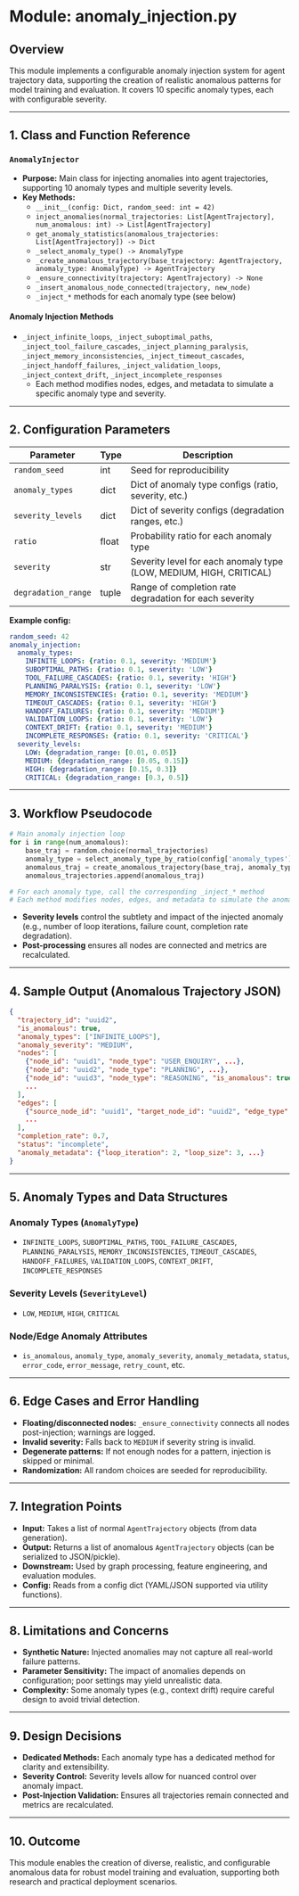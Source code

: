 # Module: anomaly_injection.py

## Overview
This module implements a configurable anomaly injection system for agent trajectory data, supporting the creation of realistic anomalous patterns for model training and evaluation. It covers 10 specific anomaly types, each with configurable severity.

---

## 1. Class and Function Reference

### `AnomalyInjector`
- **Purpose:** Main class for injecting anomalies into agent trajectories, supporting 10 anomaly types and multiple severity levels.
- **Key Methods:**
  - `__init__(config: Dict, random_seed: int = 42)`
  - `inject_anomalies(normal_trajectories: List[AgentTrajectory], num_anomalous: int) -> List[AgentTrajectory]`
  - `get_anomaly_statistics(anomalous_trajectories: List[AgentTrajectory]) -> Dict`
  - `_select_anomaly_type() -> AnomalyType`
  - `_create_anomalous_trajectory(base_trajectory: AgentTrajectory, anomaly_type: AnomalyType) -> AgentTrajectory`
  - `_ensure_connectivity(trajectory: AgentTrajectory) -> None`
  - `_insert_anomalous_node_connected(trajectory, new_node)`
  - `_inject_*` methods for each anomaly type (see below)

#### Anomaly Injection Methods
- `_inject_infinite_loops`, `_inject_suboptimal_paths`, `_inject_tool_failure_cascades`, `_inject_planning_paralysis`, `_inject_memory_inconsistencies`, `_inject_timeout_cascades`, `_inject_handoff_failures`, `_inject_validation_loops`, `_inject_context_drift`, `_inject_incomplete_responses`
  - Each method modifies nodes, edges, and metadata to simulate a specific anomaly type and severity.

---

## 2. Configuration Parameters

| Parameter                | Type    | Description                                                      |
|--------------------------|---------|------------------------------------------------------------------|
| `random_seed`            | int     | Seed for reproducibility                                         |
| `anomaly_types`          | dict    | Dict of anomaly type configs (ratio, severity, etc.)             |
| `severity_levels`        | dict    | Dict of severity configs (degradation ranges, etc.)              |
| `ratio`                  | float   | Probability ratio for each anomaly type                          |
| `severity`               | str     | Severity level for each anomaly type (LOW, MEDIUM, HIGH, CRITICAL) |
| `degradation_range`      | tuple   | Range of completion rate degradation for each severity           |

**Example config:**
```yaml
random_seed: 42
anomaly_injection:
  anomaly_types:
    INFINITE_LOOPS: {ratio: 0.1, severity: 'MEDIUM'}
    SUBOPTIMAL_PATHS: {ratio: 0.1, severity: 'LOW'}
    TOOL_FAILURE_CASCADES: {ratio: 0.1, severity: 'HIGH'}
    PLANNING_PARALYSIS: {ratio: 0.1, severity: 'LOW'}
    MEMORY_INCONSISTENCIES: {ratio: 0.1, severity: 'MEDIUM'}
    TIMEOUT_CASCADES: {ratio: 0.1, severity: 'HIGH'}
    HANDOFF_FAILURES: {ratio: 0.1, severity: 'MEDIUM'}
    VALIDATION_LOOPS: {ratio: 0.1, severity: 'LOW'}
    CONTEXT_DRIFT: {ratio: 0.1, severity: 'MEDIUM'}
    INCOMPLETE_RESPONSES: {ratio: 0.1, severity: 'CRITICAL'}
  severity_levels:
    LOW: {degradation_range: [0.01, 0.05]}
    MEDIUM: {degradation_range: [0.05, 0.15]}
    HIGH: {degradation_range: [0.15, 0.3]}
    CRITICAL: {degradation_range: [0.3, 0.5]}
```

---

## 3. Workflow Pseudocode

```python
# Main anomaly injection loop
for i in range(num_anomalous):
    base_traj = random.choice(normal_trajectories)
    anomaly_type = select_anomaly_type_by_ratio(config['anomaly_types'])
    anomalous_traj = create_anomalous_trajectory(base_traj, anomaly_type)
    anomalous_trajectories.append(anomalous_traj)

# For each anomaly type, call the corresponding _inject_* method
# Each method modifies nodes, edges, and metadata to simulate the anomaly
```

- **Severity levels** control the subtlety and impact of the injected anomaly (e.g., number of loop iterations, failure count, completion rate degradation).
- **Post-processing** ensures all nodes are connected and metrics are recalculated.

---

## 4. Sample Output (Anomalous Trajectory JSON)

```json
{
  "trajectory_id": "uuid2",
  "is_anomalous": true,
  "anomaly_types": ["INFINITE_LOOPS"],
  "anomaly_severity": "MEDIUM",
  "nodes": [
    {"node_id": "uuid1", "node_type": "USER_ENQUIRY", ...},
    {"node_id": "uuid2", "node_type": "PLANNING", ...},
    {"node_id": "uuid3", "node_type": "REASONING", "is_anomalous": true, "anomaly_type": "INFINITE_LOOPS", ...},
    ...
  ],
  "edges": [
    {"source_node_id": "uuid1", "target_node_id": "uuid2", "edge_type": "execution_flow", ...},
    ...
  ],
  "completion_rate": 0.7,
  "status": "incomplete",
  "anomaly_metadata": {"loop_iteration": 2, "loop_size": 3, ...}
}
```

---

## 5. Anomaly Types and Data Structures

### Anomaly Types (`AnomalyType`)
- `INFINITE_LOOPS`, `SUBOPTIMAL_PATHS`, `TOOL_FAILURE_CASCADES`, `PLANNING_PARALYSIS`, `MEMORY_INCONSISTENCIES`, `TIMEOUT_CASCADES`, `HANDOFF_FAILURES`, `VALIDATION_LOOPS`, `CONTEXT_DRIFT`, `INCOMPLETE_RESPONSES`

### Severity Levels (`SeverityLevel`)
- `LOW`, `MEDIUM`, `HIGH`, `CRITICAL`

### Node/Edge Anomaly Attributes
- `is_anomalous`, `anomaly_type`, `anomaly_severity`, `anomaly_metadata`, `status`, `error_code`, `error_message`, `retry_count`, etc.

---

## 6. Edge Cases and Error Handling
- **Floating/disconnected nodes:** `_ensure_connectivity` connects all nodes post-injection; warnings are logged.
- **Invalid severity:** Falls back to `MEDIUM` if severity string is invalid.
- **Degenerate patterns:** If not enough nodes for a pattern, injection is skipped or minimal.
- **Randomization:** All random choices are seeded for reproducibility.

---

## 7. Integration Points
- **Input:** Takes a list of normal `AgentTrajectory` objects (from data generation).
- **Output:** Returns a list of anomalous `AgentTrajectory` objects (can be serialized to JSON/pickle).
- **Downstream:** Used by graph processing, feature engineering, and evaluation modules.
- **Config:** Reads from a config dict (YAML/JSON supported via utility functions).

---

## 8. Limitations and Concerns
- **Synthetic Nature:** Injected anomalies may not capture all real-world failure patterns.
- **Parameter Sensitivity:** The impact of anomalies depends on configuration; poor settings may yield unrealistic data.
- **Complexity:** Some anomaly types (e.g., context drift) require careful design to avoid trivial detection.

---

## 9. Design Decisions
- **Dedicated Methods:** Each anomaly type has a dedicated method for clarity and extensibility.
- **Severity Control:** Severity levels allow for nuanced control over anomaly impact.
- **Post-Injection Validation:** Ensures all trajectories remain connected and metrics are recalculated.

---

## 10. Outcome
This module enables the creation of diverse, realistic, and configurable anomalous data for robust model training and evaluation, supporting both research and practical deployment scenarios. 